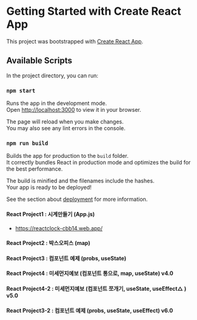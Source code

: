 # Getting Started with Create React App

This project was bootstrapped with [Create React App](https://github.com/facebook/create-react-app).

## Available Scripts

In the project directory, you can run:

### `npm start`

Runs the app in the development mode.\
Open [http://localhost:3000](http://localhost:3000) to view it in your browser.

The page will reload when you make changes.\
You may also see any lint errors in the console.

### `npm run build`

Builds the app for production to the `build` folder.\
It correctly bundles React in production mode and optimizes the build for the best performance.

The build is minified and the filenames include the hashes.\
Your app is ready to be deployed!

See the section about [deployment](https://facebook.github.io/create-react-app/docs/deployment) for more information.

#### React Project1 : 시계만들기 (App.js)
 + https://reactclock-cbb14.web.app/
#### React Project2 : 박스오피스 (map)
#### React Project3 : 컴포넌트 예제 (probs, useState)
#### React Project4 : 미세먼지예보 (컴포넌트 통으로, map, useState) v4.0
#### React Project4-2 : 미세먼지예보 (컴포넌트 쪼개기, useState, useEffect△ ) v5.0 
#### React Project3-2 : 컴포넌트 예제 (probs, useState, useEffect) v6.0
